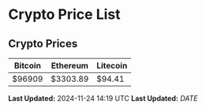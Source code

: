 # Crypto Price List

## Crypto Prices
| Bitcoin | Ethereum | Litecoin |
| ------- | -------- | -------- |
| $96909 | $3303.89 | $94.41 |
**Last Updated:** 2024-11-24 14:19 UTC
**Last Updated:** $DATE$
